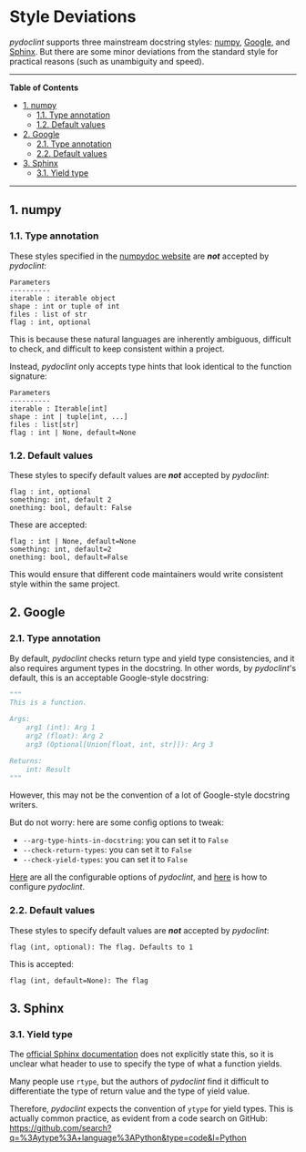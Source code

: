 # Style Deviations

_pydoclint_ supports three mainstream docstring styles:
[numpy](https://numpydoc.readthedocs.io/en/latest/format.html),
[Google](https://www.sphinx-doc.org/en/master/usage/extensions/example_google.html),
and
[Sphinx](https://sphinx-rtd-tutorial.readthedocs.io/en/latest/docstrings.html).
But there are some minor deviations from the standard style for practical
reasons (such as unambiguity and speed).

<!--TOC-->

______________________________________________________________________

**Table of Contents**

- [1. numpy](#1-numpy)
  - [1.1. Type annotation](#11-type-annotation)
  - [1.2. Default values](#12-default-values)
- [2. Google](#2-google)
  - [2.1. Type annotation](#21-type-annotation)
  - [2.2. Default values](#22-default-values)
- [3. Sphinx](#3-sphinx)
  - [3.1. Yield type](#31-yield-type)

______________________________________________________________________

<!--TOC-->

## 1. numpy

### 1.1. Type annotation

These styles specified in the
[numpydoc website](https://numpydoc.readthedocs.io/en/latest/format.html#parameters)
are ***not*** accepted by _pydoclint_:

```
Parameters
----------
iterable : iterable object
shape : int or tuple of int
files : list of str
flag : int, optional
```

This is because these natural languages are inherently ambiguous, difficult to
check, and difficult to keep consistent within a project.

Instead, _pydoclint_ only accepts type hints that look identical to the
function signature:

```
Parameters
----------
iterable : Iterable[int]
shape : int | tuple[int, ...]
files : list[str]
flag : int | None, default=None
```

### 1.2. Default values

These styles to specify default values are ***not*** accepted by _pydoclint_:

```
flag : int, optional
something: int, default 2
onething: bool, default: False
```

These are accepted:

```
flag : int | None, default=None
something: int, default=2
onething: bool, default=False
```

This would ensure that different code maintainers would write consistent style
within the same project.

## 2. Google

### 2.1. Type annotation

By default, _pydoclint_ checks return type and yield type consistencies, and it
also requires argument types in the docstring. In other words, by _pydoclint_'s
default, this is an acceptable Google-style docstring:

```python
"""
This is a function.

Args:
    arg1 (int): Arg 1
    arg2 (float): Arg 2
    arg3 (Optional[Union[float, int, str]]): Arg 3

Returns:
    int: Result
"""
```

However, this may not be the convention of a lot of Google-style docstring
writers.

But do not worry: here are some config options to tweak:

- `--arg-type-hints-in-docstring`: you can set it to `False`
- `--check-return-types`: you can set it to `False`
- `--check-yield-types`: you can set it to `False`

[Here](https://jsh9.github.io/pydoclint/config_options.html) are all the
configurable options of _pydoclint_, and
[here](https://jsh9.github.io/pydoclint/how_to_config.html) is how to configure
_pydoclint_.

### 2.2. Default values

These styles to specify default values are ***not*** accepted by _pydoclint_:

```
flag (int, optional): The flag. Defaults to 1
```

This is accepted:

```
flag (int, default=None): The flag
```

## 3. Sphinx

### 3.1. Yield type

The
[official Sphinx documentation](https://sphinx-rtd-tutorial.readthedocs.io/en/latest/docstrings.html)
does not explicitly state this, so it is unclear what header to use to specify
the type of what a function yields.

Many people use `rtype`, but the authors of _pydoclint_ find it difficult to
differentiate the type of return value and the type of yield value.

Therefore, _pydoclint_ expects the convention of `ytype` for yield types. This
is actually common practice, as evident from a code search on GitHub:
https://github.com/search?q=%3Aytype%3A+language%3APython&type=code&l=Python
